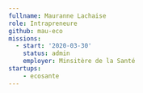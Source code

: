 ```yaml
---
fullname: Mauranne Lachaise
role: Intrapreneure
github: mau-eco
missions:
  - start: '2020-03-30'
    status: admin
    employer: Minsitère de la Santé
startups:
    - ecosante
---
```

